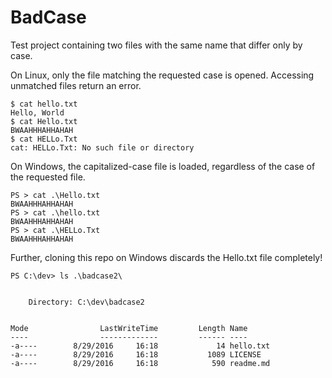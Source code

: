 # BadCase
Test project containing two files with the same name that differ only by case.

On Linux, only the file matching the requested case is opened. Accessing unmatched files return an error.

    $ cat hello.txt
    Hello, World
    $ cat Hello.txt
    BWAAHHHAHHAHAH
    $ cat HELLo.Txt
    cat: HELLo.Txt: No such file or directory

On Windows, the capitalized-case file is loaded, regardless of the case of the requested file.

    PS > cat .\Hello.txt
    BWAAHHHAHHAHAH
    PS > cat .\hello.txt
    BWAAHHHAHHAHAH
    PS > cat .\HELLo.Txt
    BWAAHHHAHHAHAH

Further, cloning this repo on Windows discards the Hello.txt file completely!
```
PS C:\dev> ls .\badcase2\


    Directory: C:\dev\badcase2


Mode                LastWriteTime         Length Name
----                -------------         ------ ----
-a----        8/29/2016     16:18             14 hello.txt
-a----        8/29/2016     16:18           1089 LICENSE
-a----        8/29/2016     16:18            590 readme.md
```


